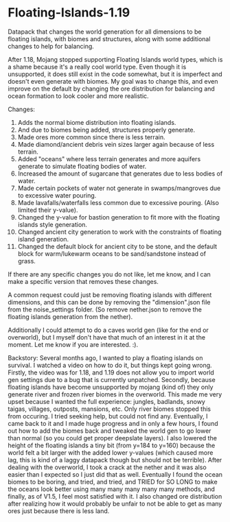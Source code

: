 # Floating-Islands-1.19
Datapack that changes the world generation for all dimensions to be floating islands, with biomes and structures, along with some additional changes to help for balancing.

After 1.18, Mojang stopped supporting Floating Islands world types, which is a shame because it's a really cool world type. Even though it is unsupported, it does still exist in the code somewhat, but it is imperfect and doesn't even generate with biomes. My goal was to change this, and even improve on the default by changing the ore distribution for balancing and ocean formation to look cooler and more realistic. 

Changes:
1. Adds the normal biome distribution into floating islands.
2. And due to biomes being added, structures properly generate.
3. Made ores more common since there is less terrain.
4. Made diamond/ancient debris vein sizes larger again because of less terrain.
5. Added "oceans" where less terrain generates and more aquifers generate to simulate floating bodies of water.
6. Increased the amount of sugarcane that generates due to less bodies of water.
7. Made certain pockets of water not generate in swamps/mangroves due to excessive water pouring.
8. Made lavafalls/waterfalls less common due to excessive pouring. (Also limited their y-value).
9. Changed the y-value for bastion generation to fit more with the floating islands style generation.
10. Changed ancient city generation to work with the constraints of floating island generation.
11. Changed the default block for ancient city to be stone, and the default block for warm/lukewarm oceans to be sand/sandstone instead of grass.

If there are any specific changes you do not like, let me know, and I can make a specific version that removes these changes. 

A common request could just be removing floating islands with different dimensions, and this can be done by removing the "dimension".json file from the noise_settings folder. (So remove nether.json to remove the floating islands generation from the nether).

Additionally I could attempt to do a caves world gen (like for the end or overworld), but I myself don't have that much of an interest in it at the moment. Let me know if you are interested. :).


Backstory: Several months ago, I wanted to play a floating islands on survival. I watched a video on how to do it, but things kept going wrong. Firstly, the video was for 1.18, and 1.19 does not allow you to import world gen settings due to a bug that is currently unpatched. Secondly, because floating islands have become unsupported by mojang (kind of) they only generate river and frozen river biomes in the overworld. This made me very upset because I wanted the full experience: jungles, badlands, snowy taigas, villages, outposts, mansions, etc. Only river biomes stopped this from occuring. I tried seeking help, but could not find any. Eventually, I came back to it and I made huge progress and in only a few hours, I found out how to add the biomes back and tweaked the world gen to go lower than normal (so you could get proper deepslate layers). I also lowered the height of the floating islands a tiny bit (from y=184 to y=160) because the world felt a bit larger with the added lower y-values (which caused more lag, this is kind of a laggy datapack though but should not be terrible). After dealing with the overworld, I took a crack at the nether and it was also easier than I expected so I just did that as well. Eventually I found the ocean biomes to be boring, and tried, and tried, and TRIED for SO LONG to make the oceans look better using many many many many many methods, and finally, as of V1.5, I feel most satisfied with it. I also changed ore distribution after realizing how it would probably be unfair to not be able to get as many ores just because there is less land.
